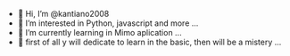 - 👋 Hi, I’m @kantiano2008
- 👀 I’m interested in Python, javascript and more ...
- 🌱 I’m currently learning in Mimo aplication ...
- 💞️ first of all y will dedicate to learn in the basic, then will be a mistery ...


<!---
kantiano2008/kantiano2008 is a ✨ special ✨ repository because its `README.md` (this file) appears on your GitHub profile.
You can click the Preview link to take a look at your changes.
--->
